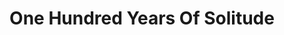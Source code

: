 ---
title: One Hundred Years Of Solitude
categories: [Novel,Fiction]
tags: [novel,japanese,fiction]
---